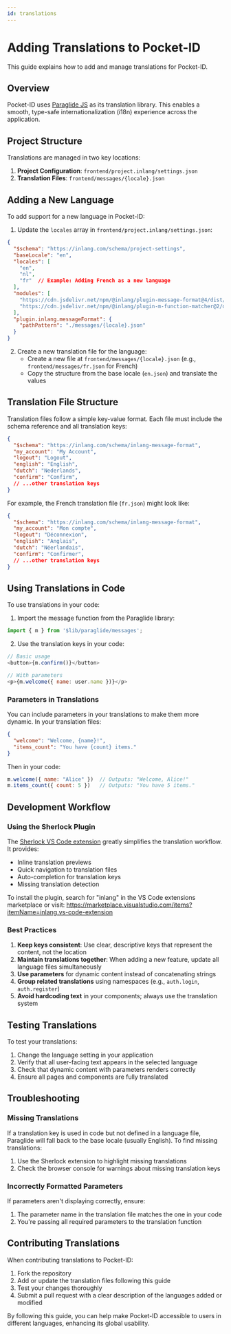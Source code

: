 ```yaml
---
id: translations
---
```


# Adding Translations to Pocket-ID

This guide explains how to add and manage translations for Pocket-ID.

## Overview

Pocket-ID uses [Paraglide JS](https://inlang.com/m/dxnzrydw/library-inlang-paraglideJs) as its translation library. This enables a smooth, type-safe internationalization (i18n) experience across the application.

## Project Structure

Translations are managed in two key locations:

1. **Project Configuration**: `frontend/project.inlang/settings.json`
2. **Translation Files**: `frontend/messages/{locale}.json`

## Adding a New Language

To add support for a new language in Pocket-ID:

1. Update the `locales` array in `frontend/project.inlang/settings.json`:

```json
{
  "$schema": "https://inlang.com/schema/project-settings",
  "baseLocale": "en",
  "locales": [
    "en",
    "nl",
    "fr"  // Example: Adding French as a new language
  ],
  "modules": [
    "https://cdn.jsdelivr.net/npm/@inlang/plugin-message-format@4/dist/index.js",
    "https://cdn.jsdelivr.net/npm/@inlang/plugin-m-function-matcher@2/dist/index.js"
  ],
  "plugin.inlang.messageFormat": {
    "pathPattern": "./messages/{locale}.json"
  }
}
```

2. Create a new translation file for the language:
   - Create a new file at `frontend/messages/{locale}.json` (e.g., `frontend/messages/fr.json` for French)
   - Copy the structure from the base locale (`en.json`) and translate the values

## Translation File Structure

Translation files follow a simple key-value format. Each file must include the schema reference and all translation keys:

```json
{
  "$schema": "https://inlang.com/schema/inlang-message-format",
  "my_account": "My Account",
  "logout": "Logout",
  "english": "English",
  "dutch": "Nederlands",
  "confirm": "Confirm",
  // ...other translation keys
}
```

For example, the French translation file (`fr.json`) might look like:

```json
{
  "$schema": "https://inlang.com/schema/inlang-message-format",
  "my_account": "Mon compte",
  "logout": "Déconnexion",
  "english": "Anglais",
  "dutch": "Néerlandais",
  "confirm": "Confirmer",
  // ...other translation keys
}
```

## Using Translations in Code

To use translations in your code:

1. Import the message function from the Paraglide library:

```javascript
import { m } from '$lib/paraglide/messages';
```

2. Use the translation keys in your code:

```javascript
// Basic usage
<button>{m.confirm()}</button>

// With parameters
<p>{m.welcome({ name: user.name })}</p>
```

### Parameters in Translations

You can include parameters in your translations to make them more dynamic. In your translation files:

```json
{
  "welcome": "Welcome, {name}!",
  "items_count": "You have {count} items."
}
```

Then in your code:

```javascript
m.welcome({ name: "Alice" })  // Outputs: "Welcome, Alice!"
m.items_count({ count: 5 })   // Outputs: "You have 5 items."
```

## Development Workflow

### Using the Sherlock Plugin

The [Sherlock VS Code extension](https://marketplace.visualstudio.com/items?itemName=inlang.vs-code-extension) greatly simplifies the translation workflow. It provides:

- Inline translation previews
- Quick navigation to translation files
- Auto-completion for translation keys
- Missing translation detection

To install the plugin, search for "inlang" in the VS Code extensions marketplace or visit: https://marketplace.visualstudio.com/items?itemName=inlang.vs-code-extension

### Best Practices

1. **Keep keys consistent**: Use clear, descriptive keys that represent the content, not the location
2. **Maintain translations together**: When adding a new feature, update all language files simultaneously
3. **Use parameters** for dynamic content instead of concatenating strings
4. **Group related translations** using namespaces (e.g., `auth.login`, `auth.register`)
5. **Avoid hardcoding text** in your components; always use the translation system

## Testing Translations

To test your translations:

1. Change the language setting in your application
2. Verify that all user-facing text appears in the selected language
3. Check that dynamic content with parameters renders correctly
4. Ensure all pages and components are fully translated

## Troubleshooting

### Missing Translations

If a translation key is used in code but not defined in a language file, Paraglide will fall back to the base locale (usually English). To find missing translations:

1. Use the Sherlock extension to highlight missing translations
2. Check the browser console for warnings about missing translation keys

### Incorrectly Formatted Parameters

If parameters aren't displaying correctly, ensure:

1. The parameter name in the translation file matches the one in your code
2. You're passing all required parameters to the translation function

## Contributing Translations

When contributing translations to Pocket-ID:

1. Fork the repository
2. Add or update the translation files following this guide
3. Test your changes thoroughly
4. Submit a pull request with a clear description of the languages added or modified

By following this guide, you can help make Pocket-ID accessible to users in different languages, enhancing its global usability.
